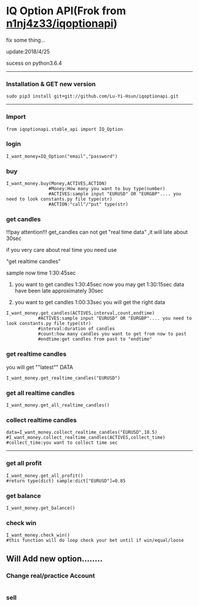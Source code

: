 # IQ Option API(Frok from [n1nj4z33/iqoptionapi](https://github.com/n1nj4z33/iqoptionapi))
fix some thing...

update:2018/4/25

sucess on python3.6.4

---

### Installation & GET new version
```
sudo pip3 install git+git://github.com/Lu-Yi-Hsun/iqoptionapi.git
```
---
### Import 
```
from iqoptionapi.stable_api import IQ_Option
```
### login
```
I_want_money=IQ_Option("email","password")
```
### buy
```
I_want_money.buy(Money,ACTIVES,ACTION)
                #Money:How many you want to buy type(number)
                #ACTIVES:sample input "EURUSD" OR "EURGBP".... you need to look constants.py file type(str)
                #ACTION:"call"/"put" type(str)
```

### get candles
!!!pay attention!!! get_candles can not get "real time data" ,it will late about 30sec

if you very care about real time you need use 

"get  realtime candles"

sample 
now time 1:30:45sec
1.  you want to get  candles 1:30:45sec now
    you may get 1:30:15sec data have been late approximately 30sec

2.  you want to get  candles 1:00:33sec 
    you will get the right data

```
I_want_money.get_candles(ACTIVES,interval,count,endtime)
            #ACTIVES:sample input "EURUSD" OR "EURGBP".... you need to look constants.py file type(str)
            #interval:duration of candles
            #count:how many candles you want to get from now to past
            #endtime:get candles from past to "endtime"
```

### get  realtime candles
you will get ""latest"" DATA
```
I_want_money.get_realtime_candles("EURUSD")
```
### get all realtime candles
```
I_want_money.get_all_realtime_candles()
```

### collect realtime candles

```
data=I_want_money.collect_realtime_candles("EURUSD",10.5)
#I_want_money.collect_realtime_candles(ACTIVES,collect_time)
#collect_time:you want to collect time sec

```
---

### get all profit
```
I_want_money.get_all_profit()
#return type(dict) sample:dict["EURUSD"]=0.85 
```
### get balance
```
I_want_money.get_balance()
```

### check win
```
I_want_money.check_win()
#this function will do loop check your bet until if win/equal/loose
```
## Will Add new option........

### Change real/practice Account
```
```
### sell
```
```